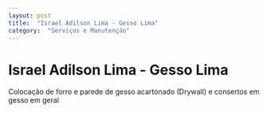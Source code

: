 ```yaml
---
layout: post
title:  "Israel Adilson Lima - Gesso Lima"
category:  "Serviços e Manutenção"
---
```


# Israel Adilson Lima - Gesso Lima

Colocação de forro e parede de gesso acartonado (Drywall) e consertos em gesso em geral

